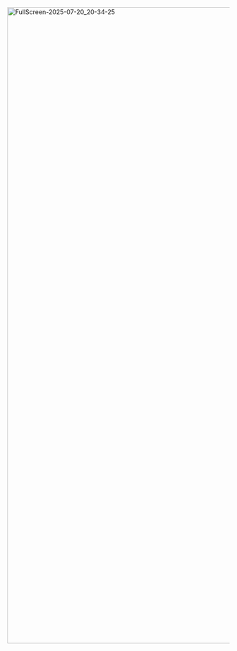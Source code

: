<img width="3440" height="1440" alt="FullScreen-2025-07-20_20-34-25" src="https://github.com/user-attachments/assets/4cbc9188-5026-4d9a-ba85-7583b75e04a2" />
